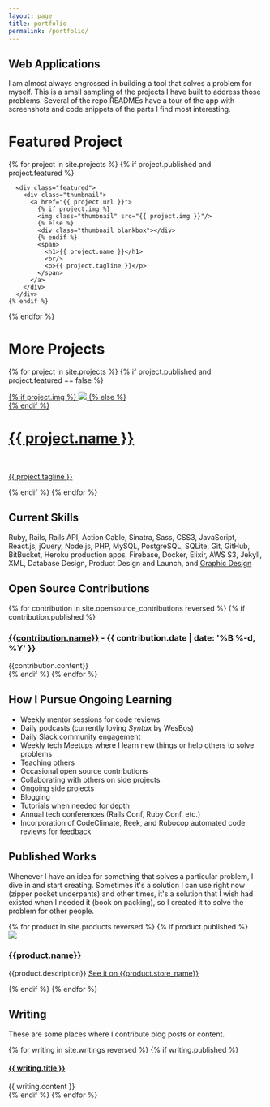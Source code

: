 ```yaml
---
layout: page
title: portfolio
permalink: /portfolio/
---
```


<div class="portfolio-index">

  <h2>Web Applications</h2>

  <p class="section-explanation">I am almost always engrossed in building a tool that solves a problem for myself. This is a small sampling of the projects I have built to address those problems. Several of the repo READMEs have a tour of the app with screenshots and code snippets of the parts I find most interesting.</p>

  <div class="rails-sites">
    <div class="projects-subhead">
      <h1>Featured Project</h1>
    </div> <!-- projects-subhead -->
  {% for project in site.projects %}
    {% if project.published and project.featured %}

      <div class="featured">
        <div class="thumbnail">
          <a href="{{ project.url }}">
            {% if project.img %}
            <img class="thumbnail" src="{{ project.img }}"/>
            {% else %}
            <div class="thumbnail blankbox"></div>
            {% endif %}
            <span>
              <h1>{{ project.name }}</h1>
              <br/>
              <p>{{ project.tagline }}</p>
            </span>
          </a>
        </div>
      </div>
    {% endif %}
  {% endfor %}
  </div>

  <div class="rails-sites">
    <div class="projects-subhead">
      <h1>More Projects</h1>
    </div>


  {% for project in site.projects %}
    {% if project.published and project.featured == false %}
      <div class="project">
        <div class="thumbnail">
          <a href="{{ project.url }}">
            {% if project.img %}
            <img class="thumbnail" src="{{ project.img }}"/>
            {% else %}
            <div class="thumbnail blankbox"></div>
            {% endif %}
            <span>
              <h1>{{ project.name }}</h1>
              <br/>
              <p>{{ project.tagline }}</p>
            </span>
          </a>
        </div>
      </div>
    {% endif %}
  {% endfor %}
  </div>

  <h2>Current Skills</h2>

  <p class="section-explanation">Ruby, Rails, Rails API, Action Cable, Sinatra, Sass, CSS3, JavaScript, React.js, jQuery, Node.js, PHP, MySQL, PostgreSQL, SQLite, Git, GitHub, BitBucket, Heroku production apps, Firebase, Docker, Elixir, AWS S3, Jekyll, XML, Database Design, Product Design and Launch, and <a href="https://www.localflavormarketing.com/#portfolio" target="_blank">Graphic Design</a></p>

  <h2>Open Source Contributions</h2>

  <div class="open-source">
    {% for contribution in site.opensource_contributions reversed %}
      {% if contribution.published %}
        <article>
          <h3>
            <a href="{{contribution.site_url}}" target="_blank" alt="{{contribution.name}}">{{contribution.name}}</a>
            <span class="post-meta"> - {{ contribution.date | date: '%B %-d, %Y' }}</span>
          </h3>
          {{contribution.content}}
        </article>
      {% endif %}
    {% endfor %}
  </div><!-- open-source -->


  <h2>How I Pursue Ongoing Learning</h2>
  <div class="center-column">
    <ul>
      <li>Weekly mentor sessions for code reviews</li>
      <li>Daily podcasts (currently loving <em>Syntax</em> by WesBos)</li>
      <li>Daily Slack community engagement</li>
      <li>Weekly tech Meetups where I learn new things or help others to solve problems</li>
      <li>Teaching others</li>
      <li>Occasional open source contributions</li>
      <li>Collaborating with others on side projects</li>
      <li>Ongoing side projects</li>
      <li>Blogging</li>
      <li>Tutorials when needed for depth</li>
      <li>Annual tech conferences (Rails Conf, Ruby Conf, etc.)</li>
      <li>Incorporation of CodeClimate, Reek, and Rubocop automated code reviews for feedback</li>
    </ul>
  </div>

  <h2>Published Works</h2>

  <p class="section-explanation">Whenever I have an idea for something that solves a particular problem, I dive in and start creating. Sometimes it's a solution I can use right now (zipper pocket underpants) and other times, it's a solution that I wish had existed when I needed it (book on packing), so I created it to solve the problem for other people.</p>

  <div class="products">
    {% for product in site.products reversed %}
      {% if product.published %}
        <article>
          <a href="{{product.store_url}}" target="_blank" alt="{{product.store_name}}"><img src="{{product.img}}"></a>
          <div class="explanation">
            <a href="{{product.store_url}}" target="_blank" alt="{{product.store_name}}"><h3>{{product.name}}</h3></a>
            <p>{{product.description}} <a href="{{product.store_url}}" target="_blank" alt="{{product.store_name}}">See it on {{product.store_name}}</a></p>
          </div>
        </article>
      {% endif %}
    {% endfor %}
  </div><!-- products -->


  <h2>Writing</h2>
  <p class="section-explanation">These are some places where I contribute blog posts or content.</p>

  <div class="writing">
    {% for writing in site.writings reversed %}
      {% if writing.published %}
        <article>
          <h4><a href="{{ writing.site_url }}">{{ writing.title }}</a></h4>
          {{ writing.content }}
        </article>
      {% endif %}
    {% endfor %}
  </div> <!-- writing -->

</div> <!-- portfolio-index -->
